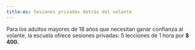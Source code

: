 ```yaml
---
title-es: Sesiones privadas detrás del volante
---
```

Para los adultos mayores de 18 años que necesitan ganar confianza al volante, la escuela ofrece sesiones privadas: 5 lecciones de 1 hora por **$ 400.**